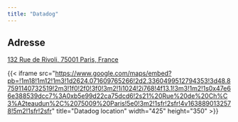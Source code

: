```yaml
---
title: "Datadog"
---
```


## Adresse

[132 Rue de Rivoli, 75001 Paris, France](https://goo.gl/maps/2nCT1yaWmYyLQohn8)

{{< iframe src="https://www.google.com/maps/embed?pb=!1m18!1m12!1m3!1d2624.071609765266!2d2.3360499512794353!3d48.87591140732519!2m3!1f0!2f0!3f0!3m2!1i1024!2i768!4f13.1!3m3!1m2!1s0x47e66e388539dcc7%3A0xb5e99d22ca75dcd6!2s21%20Rue%20de%20Ch%C3%A2teaudun%2C%2075009%20Paris!5e0!3m2!1sfr!2sfr!4v1638890132578!5m2!1sfr!2sfr" title="Datadog location" width="425" height="350" >}}
